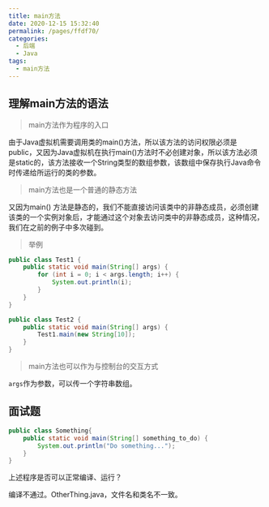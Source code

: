 ```yaml
---
title: main方法
date: 2020-12-15 15:32:40
permalink: /pages/ffdf70/
categories:
  - 后端
  - Java
tags:
  - main方法
---
```

## 理解main方法的语法

> main方法作为程序的入口

由于Java虚拟机需要调用类的main()方法，所以该方法的访问权限必须是public，又因为Java虚拟机在执行main()方法时不必创建对象，所以该方法必须是static的，该方法接收一个String类型的数组参数，该数组中保存执行Java命令时传递给所运行的类的参数。

> main方法也是一个普通的静态方法

又因为main() 方法是静态的，我们不能直接访问该类中的非静态成员，必须创建该类的一个实例对象后，才能通过这个对象去访问类中的非静态成员，这种情况，我们在之前的例子中多次碰到。



> 举例

```java
public class Test1 {
    public static void main(String[] args) {
        for (int i = 0; i < args.length; i++) {
            System.out.println(i);
        }
    }
}
```

```java
public class Test2 {
    public static void main(String[] args) {
        Test1.main(new String[10]);
    }
}
```



> main方法也可以作为与控制台的交互方式

`args`作为参数，可以传一个字符串数组。



## 面试题

```java
public class Something{
    public static void main(String[] something_to_do) {
        System.out.println("Do something...");
    }
}
```

上述程序是否可以正常编译、运行？

编译不通过。OtherThing.java，文件名和类名不一致。